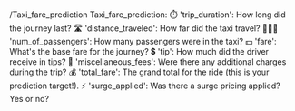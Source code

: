 /Taxi_fare_prediction
 Taxi_fare_prediction:
   ⏱️ 'trip_duration': How long did the journey last?
   🛣️ 'distance_traveled': How far did the taxi travel?
   🧑‍🤝‍🧑 'num_of_passengers': How many passengers were in the taxi?
   💵 'fare': What's the base fare for the journey?
   💲 'tip': How much did the driver receive in tips?
   🎀 'miscellaneous_fees': Were there any additional charges during the trip?
   💰 'total_fare': The grand total for the ride (this is your prediction target!).
   ⚡ 'surge_applied': Was there a surge pricing applied? Yes or no?
